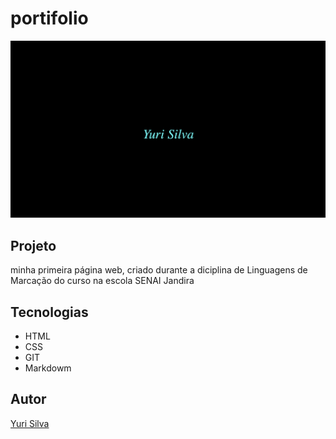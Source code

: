 # portifolio

![](./preview.png)

## Projeto
minha primeira página web, criado durante a diciplina de Linguagens de Marcação do curso na escola SENAI Jandira 

## Tecnologias
* HTML
* CSS
* GIT
* Markdowm

## Autor 
[Yuri Silva](www.linkedin.com)